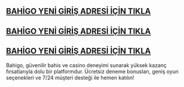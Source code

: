 <h2><a href="https://wwwbahigo1830.com/" title=“BAHİGO>BAHİGO YENİ  GİRİŞ ADRESİ İÇİN TIKLA</a></h1>
<h2><a href="https://wwwbahigo1830.com/" title=“BAHİGO>BAHİGO YENİ  GİRİŞ ADRESİ İÇİN TIKLA</a></h1>
<h2><a href="https://wwwbahigo1830.com/" title=“BAHİGO>BAHİGO YENİ  GİRİŞ ADRESİ İÇİN TIKLA</a></h1>

Bahigo, güvenilir bahis ve casino deneyimi sunarak yüksek kazanç fırsatlarıyla dolu bir platformdur. Ücretsiz deneme bonusları, geniş oyun seçenekleri ve 7/24 müşteri desteği ile hemen katılın!
